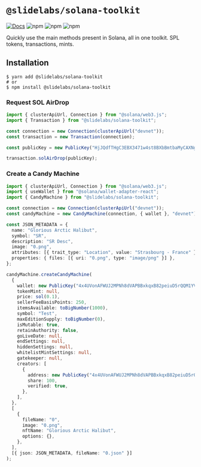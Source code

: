 # `@slidelabs/solana-toolkit`


<a href="https://docs.slidelabs.xyz/"><img alt="Docs" src="https://img.shields.io/badge/docs-typedoc-blueviolet" /></a>
![npm](https://img.shields.io/npm/v/@slidelabs/solana-toolkit)
![npm](https://img.shields.io/npm/dm/@slidelabs/solana-toolkit)
![npm](https://img.shields.io/npm/l/@slidelabs/solana-toolkit)

Quickly use the main methods present in Solana, all in one toolkit. SPL tokens, transactions, mints.

## Installation

```shell
$ yarn add @slidelabs/solana-toolkit
# or
$ npm install @slidelabs/solana-toolkit
```

### Request SOL AirDrop

```typescript
import { clusterApiUrl, Connection } from "@solana/web3.js";
import { Transaction } from "@slidelabs/solana-toolkit";

const connection = new Connection(clusterApiUrl("devnet"));
const transaction = new Transaction(connection);

const publicKey = new PublicKey("HjJQdfTHgC3EBX3471w4st8BXbBmtbaMyCAXNgcUb7dq");

transaction.solAirDrop(publicKey);
```

### Create a Candy Machine

```typescript
import { clusterApiUrl, Connection } from "@solana/web3.js";
import { useWallet } from "@solana/wallet-adapter-react";
import { CandyMachine } from "@slidelabs/solana-toolkit";

const connection = new Connection(clusterApiUrl("devnet"));
const candyMachine = new CandyMachine(connection, { wallet }, "devnet");

const JSON_METADATA = {
  name: "Glorious Arctic Halibut",
  symbol: "SR",
  description: "SR Desc",
  image: "0.png",
  attributes: [{ trait_type: "Location", value: "Strasbourg - France" }],
  properties: { files: [{ uri: "0.png", type: "image/png" }] },
};

candyMachine.createCandyMachine(
  {
    wallet: new PublicKey("4x4UVonAFWUJ2MPNh8dVAPBBxkqxB82peiuD5rQQM1YV"),
    tokenMint: null,
    price: sol(0.1),
    sellerFeeBasisPoints: 250,
    itemsAvailable: toBigNumber(1000),
    symbol: "Test",
    maxEditionSupply: toBigNumber(0),
    isMutable: true,
    retainAuthority: false,
    goLiveDate: null,
    endSettings: null,
    hiddenSettings: null,
    whitelistMintSettings: null,
    gatekeeper: null,
    creators: [
      {
        address: new PublicKey("4x4UVonAFWUJ2MPNh8dVAPBBxkqxB82peiuD5rQQM1YV"),
        share: 100,
        verified: true,
      },
    ],
  },
  [
    {
      fileName: "0",
      image: "0.png",
      nftName: "Glorious Arctic Halibut",
      options: {},
    },
  ],
  [{ json: JSON_METADATA, fileName: "0.json" }]
);
```
